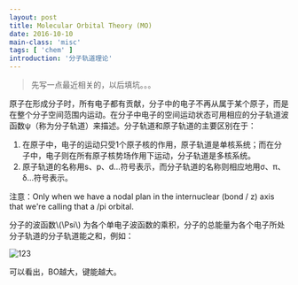 ```yaml
---
layout: post
title: Molecular Orbital Theory (MO)
date: 2016-10-10
main-class: 'misc'
tags: [ 'chem' ]
introduction: '分子轨道理论'
---
```

>先写一点最近相关的，以后填坑。。。

原子在形成分子时，所有电子都有贡献，分子中的电子不再从属于某个原子，而是在整个分子空间范围内运动。在分子中电子的空间运动状态可用相应的分子轨道波函数ψ（称为分子轨道）来描述。分子轨道和原子轨道的主要区别在于：

1. 在原子中，电子的运动只受1个原子核的作用，原子轨道是单核系统；而在分子中，电子则在所有原子核势场作用下运动，分子轨道是多核系统。
2. 原子轨道的名称用s、p、d…符号表示，而分子轨道的名称则相应地用σ、π、δ…符号表示。

注意：Only when we have a nodal plan in the internuclear (bond / z) axis that we're calling that a /pi orbital.

分子的波函数\\(\Psi\\) 为各个单电子波函数的乘积，分子的总能量为各个电子所处分子轨道的分子轨道能之和，例如：

![123](http://ww2.sinaimg.cn/mw690/8db2c8cbgw1f8p78gc454j21kw12c4p1.jpg)

可以看出，BO越大，键能越大。